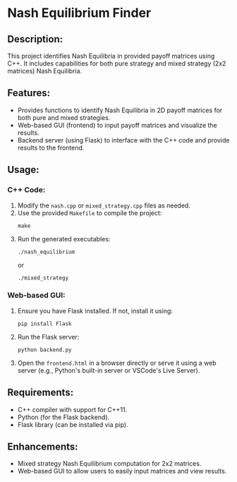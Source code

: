 
# Nash Equilibrium Finder

## Description:
This project identifies Nash Equilibria in provided payoff matrices using C++. It includes capabilities for both pure strategy and mixed strategy (2x2 matrices) Nash Equilibria.

## Features:
- Provides functions to identify Nash Equilibria in 2D payoff matrices for both pure and mixed strategies.
- Web-based GUI (frontend) to input payoff matrices and visualize the results.
- Backend server (using Flask) to interface with the C++ code and provide results to the frontend.

## Usage:

### C++ Code:
1. Modify the `nash.cpp` or `mixed_strategy.cpp` files as needed.
2. Use the provided `Makefile` to compile the project:
   ```
   make
   ```
3. Run the generated executables:
   ```
   ./nash_equilibrium
   ```
   or
   ```
   ./mixed_strategy
   ```

### Web-based GUI:
1. Ensure you have Flask installed. If not, install it using:
   ```
   pip install Flask
   ```
2. Run the Flask server:
   ```
   python backend.py
   ```
3. Open the `frontend.html` in a browser directly or serve it using a web server (e.g., Python's built-in server or VSCode's Live Server).

## Requirements:
- C++ compiler with support for C++11.
- Python (for the Flask backend).
- Flask library (can be installed via pip).

## Enhancements:
- Mixed strategy Nash Equilibrium computation for 2x2 matrices.
- Web-based GUI to allow users to easily input matrices and view results.
